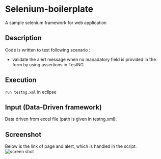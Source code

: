 # Selenium-boilerplate
A sample selenium framework for web application

## Description
Code is written to test following scenario :
 * validate the alert message when no manadatory field is provided in the form by using assertions in TestNG 
 
## Execution
`run testng.xml` in eclipse

## Input (Data-Driven framework)
Data driven from excel file (path is given in testng.xml).

## Screenshot
Below is the link of page and alert, which is handled in the script.
![screen shot](https://cloud.githubusercontent.com/assets/19852817/19148512/9cf22892-8c19-11e6-87d5-04c863f36915.png)





